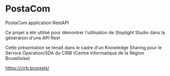 # PostaCom
PostaCom application RestAPI

Ce projet a été utilisé pour démontrer l'utilisation de Stoplight Studio dans la génération d'une API Rest

Cette présentation se tenait dans le cadre d'un Knowledge Sharing pour le Service Operation/SDA du CIRB (Centre Informatique de la Région Bruxelloise)

https://cirb.brussels/
